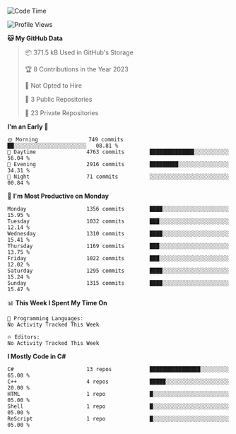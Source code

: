 <!--START_SECTION:waka-->
![Code Time](http://img.shields.io/badge/Code%20Time-1%2C050%20hrs%2044%20mins-blue)

![Profile Views](http://img.shields.io/badge/Profile%20Views-0-blue)

**🐱 My GitHub Data** 

> 📦 371.5 kB Used in GitHub's Storage 
 > 
> 🏆 8 Contributions in the Year 2023
 > 
> 🚫 Not Opted to Hire
 > 
> 📜 3 Public Repositories 
 > 
> 🔑 23 Private Repositories 
 > 
**I'm an Early 🐤** 

```text
🌞 Morning                749 commits         ██░░░░░░░░░░░░░░░░░░░░░░░   08.81 % 
🌆 Daytime                4763 commits        ██████████████░░░░░░░░░░░   56.04 % 
🌃 Evening                2916 commits        █████████░░░░░░░░░░░░░░░░   34.31 % 
🌙 Night                  71 commits          ░░░░░░░░░░░░░░░░░░░░░░░░░   00.84 % 
```
📅 **I'm Most Productive on Monday** 

```text
Monday                   1356 commits        ████░░░░░░░░░░░░░░░░░░░░░   15.95 % 
Tuesday                  1032 commits        ███░░░░░░░░░░░░░░░░░░░░░░   12.14 % 
Wednesday                1310 commits        ████░░░░░░░░░░░░░░░░░░░░░   15.41 % 
Thursday                 1169 commits        ███░░░░░░░░░░░░░░░░░░░░░░   13.75 % 
Friday                   1022 commits        ███░░░░░░░░░░░░░░░░░░░░░░   12.02 % 
Saturday                 1295 commits        ████░░░░░░░░░░░░░░░░░░░░░   15.24 % 
Sunday                   1315 commits        ████░░░░░░░░░░░░░░░░░░░░░   15.47 % 
```


📊 **This Week I Spent My Time On** 

```text
💬 Programming Languages: 
No Activity Tracked This Week

🔥 Editors: 
No Activity Tracked This Week
```

**I Mostly Code in C#** 

```text
C#                       13 repos            ████████████████░░░░░░░░░   65.00 % 
C++                      4 repos             █████░░░░░░░░░░░░░░░░░░░░   20.00 % 
HTML                     1 repo              █░░░░░░░░░░░░░░░░░░░░░░░░   05.00 % 
Shell                    1 repo              █░░░░░░░░░░░░░░░░░░░░░░░░   05.00 % 
ReScript                 1 repo              █░░░░░░░░░░░░░░░░░░░░░░░░   05.00 % 
```




<!--END_SECTION:waka-->
